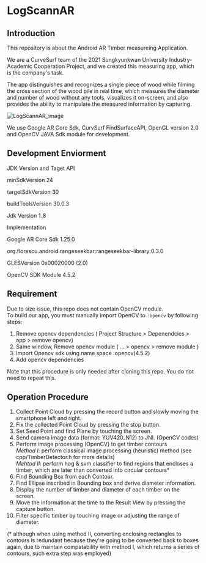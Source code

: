 # LogScannAR

Introduction
---------------
This repository is about the Android AR Timber measureing Application.

We are a CurveSurf team of the 2021 Sungkyunkwan University Industry-Academic Cooperation Project, and we created this measuring app, which is the company's task.

The app distinguishes and recognizes a single piece of wood while filming the cross section of the wood pile in real time, which measures the diameter and number of wood without any tools, visualizes it on-screen, and also provides the ability to manipulate the measured information by capturing.

![LogScannAR_image](https://user-images.githubusercontent.com/79516073/129670965-dba2114e-c074-4b3e-ade1-78a62c4bc46e.png)

We use Google AR Core Sdk, CurvSurf FindSurfaceAPI, OpenGL version 2.0 and OpenCV JAVA Sdk module for development. 

Development Enviorment
-------------------
JDK Version and Taget API

minSdkVersion 24

targetSdkVersion 30

buildToolsVersion 30.0.3

Jdk Version 1_8

Implementation

Google AR Core Sdk 1.25.0

org.florescu.android.rangeseekbar:rangeseekbar-library:0.3.0

GLESVersion 0x00020000 (2.0)

OpenCV SDK Module 4.5.2

Requirement
-------------------
Due to size issue, this repo does not contain OpenCV module.  
To build our app, you must manually import OpenCV to `:opencv` by following steps:
1. Remove opencv dependencies ( Project Structure > Depenendcies > app > remove opencv)
2. Same window, Remove opencv module ( ... > opencv > remove module )
3. Import Opencv sdk using name space :opencv(4.5.2)
4. Add opencv dependencies

Note that this procedure is only needed after cloning this repo. You do not need to repeat this.

Operation Procedure
-------------------
1. Collect Point Cloud by pressing the record button and slowly moving the smartphone left and right.
2. Fix the collected Point Cloud by pressing the stop button.
3. Set Seed Point and find Plane by touching the screen.
4. Send camera image data (format: YUV420_N12) to JNI. (OpenCV codes)
5. Perform image processing (OpenCV) to get timber contours  
    *Method I*: perform classical image processing (heuristic) method (see cpp/TimberDetector.h for more details)  
    *Mehtod II*: perform hog & svm classifier to find regions that encloses a timber, which are later than converted into circular contours*  
6. Find Bounding Box from each Contour.
7. Find Ellipse inscribed in Bounding box and derive diameter information.
8. Display the number of timber and diameter of each timber on the screen.
9. Move the information at the time to the Result View by pressing the capture button.
10. Filter specific timber by touching image or adjusting the range of diameter.

(* although when using method II, converting enclosing rectangles to contours is redundant because they're going to be converted back to boxes again, due to maintain compatability with method I, which returns a series of contours, such extra step was employed)

